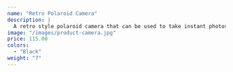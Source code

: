 ```yaml
---
name: "Retro Polaroid Camera"
description: |
  A retro style polaroid camera that can be used to take instant photos and make you look like the coolest person around while doing it.
image: "/images/product-camera.jpg"
price: 115.00
colors:
  - "Black"
weight: "7"
---
```

